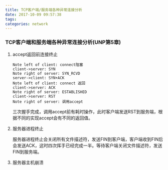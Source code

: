 ```yaml
---
title: TCP客户端/服务端各种异常连接分析
date: 2017-10-09 09:57:38
tags:
categories: network
---
```

### TCP客户端和服务端各种异常连接分析(UNP第5章)
1. accept返回前连接终止
    ```sequence
    Note left of client: connect阻塞
    client->server: SYN
    Note right of server: SYN_RCVD
    server->client: SYN+ACK
    Note left of client: connect 返回
    client->server: ACK
    Note right of server: ESTABLISHED
    client->server: RST
    Note right of server: 调用accept
    ```
    三次握手完成，调用accept前有耗时操作，此时客户端发送RST到服务端，根据不同的实现accept会有不同的返回值。

2. 服务器进程终止
    
    服务器进程终止会关闭所有文件描述符，发送FIN到客户端，客户端收到FIN后会发送ACK，这时四次挥手已经完成一半。等待客户端关闭文件描述符，发送FIN到服务端。

3. 服务器主机崩溃

    

